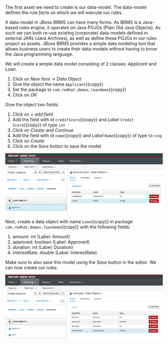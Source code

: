 The first asset we need to create is our data-model. The data-model defines the rule *facts* on which we will execute our rules.

A data-model in JBoss BRMS can have many forms. As BRMS is a Java-based rules engine, it operates on Java POJOs (Plain Old Java Objects). As such we can both re-use existing (corporate) data-models defined in external JARs (Java Archives), as well as define these POJOs in our rules project as assets. JBoss BRMS provides a simple data modeling tool that allows business users to create their data-models without having to know the Java programming language.

We will create a simple data model consisting of 2 classes: *Applicant* and *Loan*.

1. Click on *New Item -> Data Object*
2. Give the object the name `Applicant`{{copy}}
3. Set the package to `com.redhat.demos.loandemo`{{copy}}
4. Click on *OK*

Give the object two fields:
1. Click on *+ add field*
2. Add the field with *Id* `creditScore`{{copy}} and *Label* `Credit Score`{{copy}} of type `int`
3. Click on *Create and Continue*
4. Add the field with *Id* `name`{{copy}} and *Label* `Name`{{copy}} of type `String`
5. Click on *Create*
6. Click on the *Save* button to save the model

<img src="../../assets/intro-openshift/brms-loan-application/brms-datamodel-applicant.png" width="800" />

Next, create a data object with name `Loan`{{copy}} in package `com.redhat.demos.loandemo`{{copy}} with the following fields:

1. amount: int (Label: Amount)
2. approved: boolean (Label: Approved)
3. duration: int (Label: Duration)
4. interestRate: double (Label: InterestRate)

Make sure to also save this model using the *Save* button in the editor. We can now create our rules.

<img src="../../assets/intro-openshift/brms-loan-application/brms-datamodel-loan.png" width="800" />
